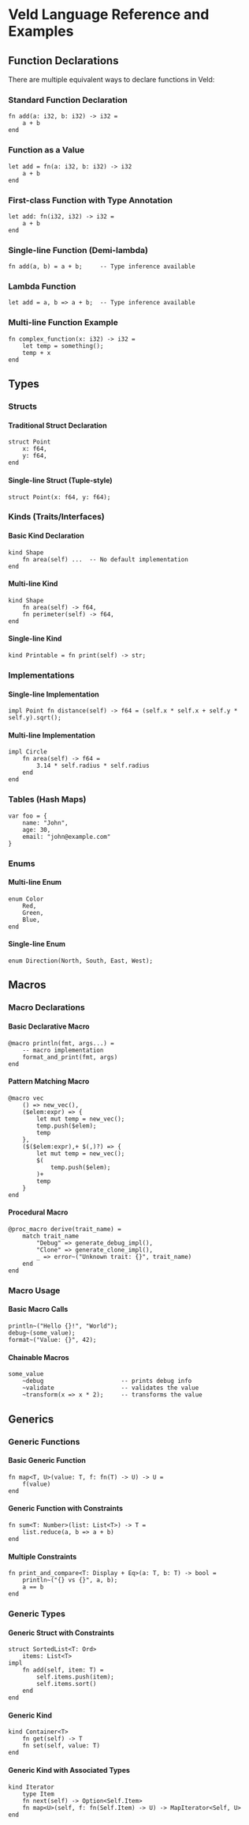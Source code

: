 # Veld Language Reference and Examples

## Function Declarations

There are multiple equivalent ways to declare functions in Veld:

### Standard Function Declaration
```veld
fn add(a: i32, b: i32) -> i32 =
    a + b
end
```

### Function as a Value
```veld
let add = fn(a: i32, b: i32) -> i32
    a + b
end
```

### First-class Function with Type Annotation
```veld
let add: fn(i32, i32) -> i32 =
    a + b
end
```

### Single-line Function (Demi-lambda)
```veld
fn add(a, b) = a + b;     -- Type inference available
```

### Lambda Function
```veld
let add = a, b => a + b;  -- Type inference available
```

### Multi-line Function Example
```veld
fn complex_function(x: i32) -> i32 =
    let temp = something();
    temp + x
end
```

## Types

### Structs

#### Traditional Struct Declaration
```veld
struct Point
    x: f64,
    y: f64,
end
```

#### Single-line Struct (Tuple-style)
```veld
struct Point(x: f64, y: f64);
```

### Kinds (Traits/Interfaces)

#### Basic Kind Declaration
```veld
kind Shape
    fn area(self) ...  -- No default implementation
end
```

#### Multi-line Kind
```veld
kind Shape
    fn area(self) -> f64,
    fn perimeter(self) -> f64,
end
```

#### Single-line Kind
```veld
kind Printable = fn print(self) -> str;
```

### Implementations

#### Single-line Implementation
```veld
impl Point fn distance(self) -> f64 = (self.x * self.x + self.y * self.y).sqrt();
```

#### Multi-line Implementation
```veld
impl Circle
    fn area(self) -> f64 =
        3.14 * self.radius * self.radius
    end
end
```

### Tables (Hash Maps)
```veld
var foo = {
    name: "John",
    age: 30,
    email: "john@example.com"
}
```

### Enums

#### Multi-line Enum
```veld
enum Color
    Red,
    Green,
    Blue,
end
```

#### Single-line Enum
```veld
enum Direction(North, South, East, West);
```

## Macros

### Macro Declarations

#### Basic Declarative Macro
```veld
@macro println(fmt, args...) =
    -- macro implementation
    format_and_print(fmt, args)
end
```

#### Pattern Matching Macro
```veld
@macro vec
    () => new_vec(),
    ($elem:expr) => {
        let mut temp = new_vec();
        temp.push($elem);
        temp
    },
    ($($elem:expr),+ $(,)?) => {
        let mut temp = new_vec();
        $(
            temp.push($elem);
        )+
        temp
    }
end
```

#### Procedural Macro
```veld
@proc_macro derive(trait_name) =
    match trait_name
        "Debug" => generate_debug_impl(),
        "Clone" => generate_clone_impl(),
        _ => error~("Unknown trait: {}", trait_name)
    end
end
```

### Macro Usage

#### Basic Macro Calls
```veld
println~("Hello {}!", "World");
debug~(some_value);
format~("Value: {}", 42);
```

#### Chainable Macros
```veld
some_value
    ~debug                      -- prints debug info
    ~validate                   -- validates the value
    ~transform(x => x * 2);     -- transforms the value
```

## Generics

### Generic Functions

#### Basic Generic Function
```veld
fn map<T, U>(value: T, f: fn(T) -> U) -> U =
    f(value)
end
```

#### Generic Function with Constraints
```veld
fn sum<T: Number>(list: List<T>) -> T =
    list.reduce(a, b => a + b)
end
```

#### Multiple Constraints
```veld
fn print_and_compare<T: Display + Eq>(a: T, b: T) -> bool =
    println~("{} vs {}", a, b);
    a == b
end
```

### Generic Types

#### Generic Struct with Constraints
```veld
struct SortedList<T: Ord>
    items: List<T>
impl
    fn add(self, item: T) =
        self.items.push(item);
        self.items.sort()
    end
end
```

#### Generic Kind
```veld
kind Container<T>
    fn get(self) -> T
    fn set(self, value: T)
end
```

#### Generic Kind with Associated Types
```veld
kind Iterator
    type Item
    fn next(self) -> Option<Self.Item>
    fn map<U>(self, f: fn(Self.Item) -> U) -> MapIterator<Self, U>
end
```
